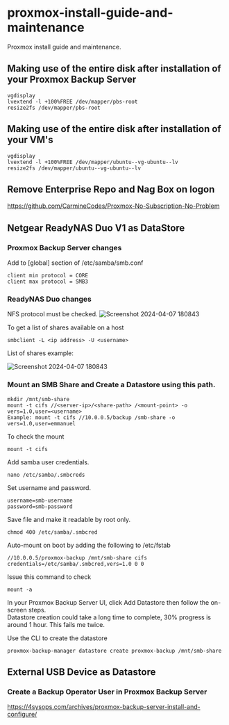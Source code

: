 # proxmox-install-guide-and-maintenance
Proxmox install guide and maintenance.

## Making use of the entire disk after installation of your Proxmox Backup Server
```
vgdisplay
lvextend -l +100%FREE /dev/mapper/pbs-root
resize2fs /dev/mapper/pbs-root
```

## Making use of the entire disk after installation of your VM's
```
vgdisplay
lvextend -l +100%FREE /dev/mapper/ubuntu--vg-ubuntu--lv
resize2fs /dev/mapper/ubuntu--vg-ubuntu--lv
```

## Remove Enterprise Repo and Nag Box on logon
https://github.com/CarmineCodes/Proxmox-No-Subscription-No-Problem

## Netgear ReadyNAS Duo V1 as DataStore
### Proxmox Backup Server changes
Add to [global] section of /etc/samba/smb.conf
```
client min protocol = CORE
client max protocol = SMB3
```
### ReadyNAS Duo changes
NFS protocol must be checked.
![Screenshot 2024-04-07 180843](https://github.com/ejbaling/proxmox-install-and-maintenance/assets/3113782/dae1f6a9-d01e-483a-b888-9cd967b14cae)

To get a list of shares available on a host
```
smbclient -L <ip address> -U <username>
```
List of shares example:

![Screenshot 2024-04-07 180843](https://github.com/ejbaling/proxmox-install-and-maintenance/assets/3113782/999a4c8d-b6a8-4c00-b004-d29b134c73e7)

### Mount an SMB Share and Create a Datastore using this path.
```
mkdir /mnt/smb-share
mount -t cifs //<server-ip>/<share-path> /<mount-point> -o vers=1.0,user=<username>
Example: mount -t cifs //10.0.0.5/backup /smb-share -o vers=1.0,user=emmanuel
```
To check the mount
```
mount -t cifs
```
Add samba user credentials.
```
nano /etc/samba/.smbcreds
```
Set username and password.
```
username=smb-username
password=smb-password
```
Save file and make it readable by root only.
```
chmod 400 /etc/samba/.smbcred
```
Auto-mount on boot by adding the following to /etc/fstab
```
//10.0.0.5/proxmox-backup /mnt/smb-share cifs credentials=/etc/samba/.smbcred,vers=1.0 0 0
```
Issue this command to check
```
mount -a
```
In your Proxmox Backup Server UI, click Add Datastore then follow the on-screen steps.  
Datastore creation could take a long time to complete, 30% progress is around 1 hour. This fails me twice.

Use the CLI to create the datastore
```
proxmox-backup-manager datastore create proxmox-backup /mnt/smb-share
```
## External USB Device as Datastore
### Create a Backup Operator User in Proxmox Backup Server
https://4sysops.com/archives/proxmox-backup-server-install-and-configure/
